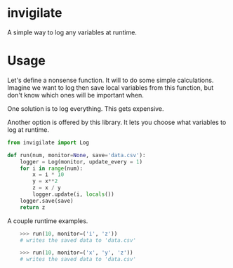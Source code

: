 # invigilate

A simple way to log any variables at runtime.

# Usage

Let's define a nonsense function. It will to do some simple calculations. Imagine we want to log then save local variables from this function, but don't know which ones will be important when.

One solution is to log everything. This gets expensive. 

Another option is offered by this library. It lets you choose what variables to log at runtime.

```python 
from invigilate import Log

def run(num, monitor=None, save='data.csv'):
    logger = Log(monitor, update_every = 1)
    for i in range(num):
        x = i * 10
        y = x**2
        z = x / y
        logger.update(i, locals())
    logger.save(save)
    return z
```

A couple runtime examples.

```python
    >>> run(10, monitor=('i', 'z'))
    # writes the saved data to 'data.csv'
```

```python
    >>> run(10, monitor=('x', 'y', 'z'))
    # writes the saved data to 'data.csv'
```
